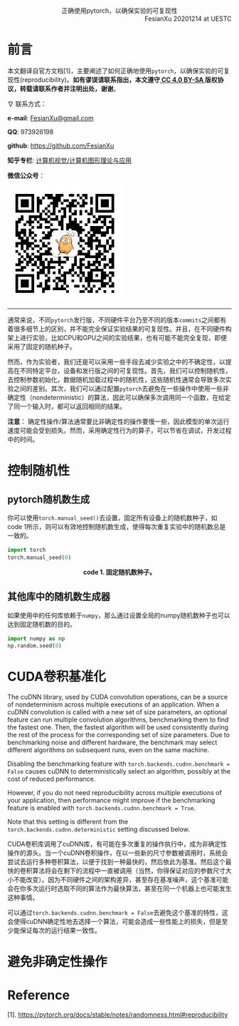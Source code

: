 <div align='center'>
    正确使用pytorch，以确保实验的可复现性
</div>

<div align='right'>
    FesianXu 20201214 at UESTC
</div>

# 前言

本文翻译自官方文档[1]，主要阐述了如何正确地使用`pytorch`，以确保实验的可复现性(reproducibility)。**如有谬误请联系指出，本文遵守[ CC 4.0 BY-SA ](http://creativecommons.org/licenses/by-sa/4.0/)版权协议，转载请联系作者并注明出处，谢谢**。

$\nabla$ 联系方式：

**e-mail**: FesianXu@gmail.com

**QQ**: 973926198

**github**: https://github.com/FesianXu

**知乎专栏**: [计算机视觉/计算机图形理论与应用](https://zhuanlan.zhihu.com/c_1265262560611299328)

**微信公众号**：

![qrcode][qrcode]



----

通常来说，不同`pytorch`发行版，不同硬件平台乃至不同的版本`commits`之间都有着很多细节上的区别，并不能完全保证实验结果的可复现性。并且，在不同硬件构架上进行实验，比如CPU和GPU之间的实验结果，也有可能不能完全复现，即便采用了固定的随机种子。

然而，作为实验者，我们还是可以采用一些手段去减少实验之中的不确定性，以提高在不同特定平台，设备和发行版之间的可复现性。首先，我们可以控制随机性，去控制参数初始化，数据随机加载过程中的随机性，这些随机性通常会导致多次实验之间的差别。其次，我们可以通过配置`pytorch`去避免在一些操作中使用一些非确定性（nondeterministic）的算法，因此可以确保多次调用同一个函数，在给定了同一个输入时，都可以返回相同的结果。

**注意**： 确定性操作/算法通常要比非确定性的操作要慢一些，因此模型的单次运行速度可能会受到损失。然而，采用确定性行为的算子，可以节省在调试，开发过程中的时间。



# 控制随机性

## pytorch随机数生成

你可以使用`torch.manual_seed()`去设置，固定所有设备上的随机数种子，如code 1所示，则可以有效地控制随机数生成，使得每次重复实验中的随机数总是一致的。

```python
import torch
torch.manual_seed(0)
```

<div align='center'>
    <b>
        code 1. 固定随机数种子。
    </b>
</div>

## 其他库中的随机数生成器

如果使用中的任何库依赖于`numpy`，那么通过设置全局的numpy随机数种子也可以达到固定随机数的目的。

```python
import numpy as np
np.random.seed(0)
```

# CUDA卷积基准化

The cuDNN library, used by CUDA convolution operations, can be a source of nondeterminism across multiple executions of an application. When a cuDNN convolution is called with a new set of size parameters, an optional feature can run multiple convolution algorithms, benchmarking them to find the fastest one. Then, the fastest algorithm will be used consistently during the rest of the process for the corresponding set of size parameters. Due to benchmarking noise and different hardware, the benchmark may select different algorithms on subsequent runs, even on the same machine.

Disabling the benchmarking feature with `torch.backends.cudnn.benchmark = False` causes cuDNN to deterministically select an algorithm, possibly at the cost of reduced performance.

However, if you do not need reproducibility across multiple executions of your application, then performance might improve if the benchmarking feature is enabled with `torch.backends.cudnn.benchmark = True`.

Note that this setting is different from the `torch.backends.cudnn.deterministic` setting discussed below.

CUDA卷积库调用了cuDNN库，有可能在多次重复的操作执行中，成为非确定性操作的源头。当一个cuDNN卷积操作，在以一些新的尺寸参数被调用时，系统会尝试去运行多种卷积算法，以便于找到一种最快的，然后依此为基准。然后这个最快的卷积算法将会在剩下的流程中一直被调用（当然，你得保证对应的参数尺寸大小不能改变）。因为不同硬件之间的架构差异，甚至存在基准噪声，这个基准可能会在你多次运行时选取不同的算法作为最快算法，甚至在同一个机器上也可能发生这种事情。

可以通过`torch.backends.cudnn.benchmark = False`去避免这个基准的特性，这会使得cuDNN确定性地去选择一个算法，可能会造成一些性能上的损失，但是至少能保证每次的运行结果一致性。





# 避免非确定性操作









# Reference

[1]. https://pytorch.org/docs/stable/notes/randomness.html#reproducibility





[qrcode]: ./imgs/qrcode.jpg





